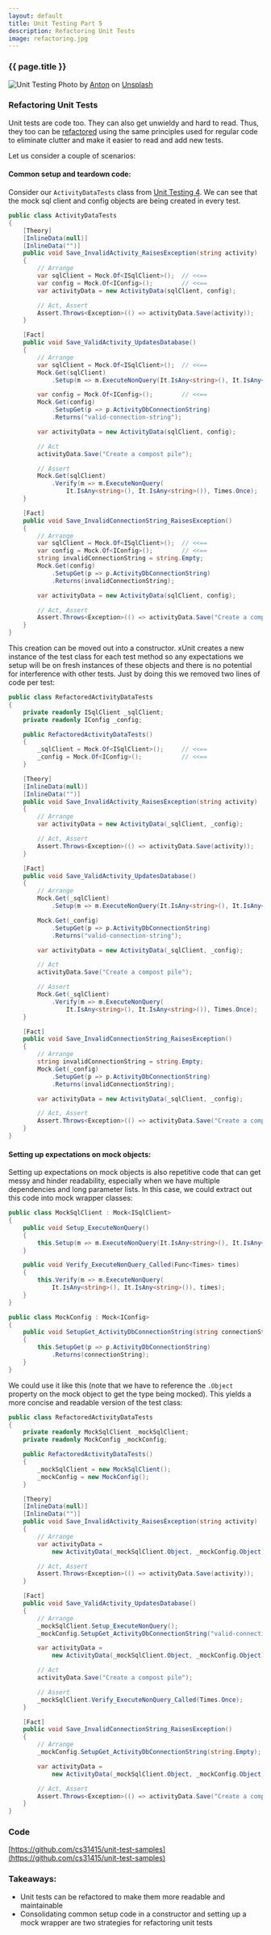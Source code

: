 ```yaml
---
layout: default
title: Unit Testing Part 5
description: Refactoring Unit Tests
image: refactoring.jpg
---
```

### {{ page.title }}

![Unit Testing](../../../img/refactoring.jpg)
<span class="credit">Photo by <a href="https://unsplash.com/@uniqueton?utm_source=unsplash&amp;utm_medium=referral&amp;utm_content=creditCopyText">Anton</a> on <a href="https://unsplash.com/s/photos/cleaning?utm_source=unsplash&amp;utm_medium=referral&amp;utm_content=creditCopyText">Unsplash</a></span>

### Refactoring Unit Tests

Unit tests are code too. They can also get unwieldy and hard to read. Thus, they too can be [refactored](https://martinfowler.com/tags/refactoring.html) using the same principles used for regular code to eliminate clutter and make it easier to read and add new tests.

Let us consider a couple of scenarios:
#### Common setup and teardown code:

Consider our `ActivityDataTests` class from [Unit Testing 4](http://chandrasivaraman.com/blog/unit-testing-4/). We can see that the mock sql client and config objects are being created in every test. 

```csharp
public class ActivityDataTests
{
    [Theory]
    [InlineData(null)]
    [InlineData("")]
    public void Save_InvalidActivity_RaisesException(string activity)
    {
        // Arrange
        var sqlClient = Mock.Of<ISqlClient>();  // <<==
        var config = Mock.Of<IConfig>();        // <<==
        var activityData = new ActivityData(sqlClient, config);

        // Act, Assert
        Assert.Throws<Exception>(() => activityData.Save(activity));
    }

    [Fact]
    public void Save_ValidActivity_UpdatesDatabase()
    {
        // Arrange
        var sqlClient = Mock.Of<ISqlClient>();  // <<==
        Mock.Get(sqlClient)
            .Setup(m => m.ExecuteNonQuery(It.IsAny<string>(), It.IsAny<string>()));

        var config = Mock.Of<IConfig>();        // <<==
        Mock.Get(config)
            .SetupGet(p => p.ActivityDbConnectionString)
            .Returns("valid-connection-string");

        var activityData = new ActivityData(sqlClient, config);

        // Act
        activityData.Save("Create a compost pile");

        // Assert
        Mock.Get(sqlClient)
            .Verify(m => m.ExecuteNonQuery(
                It.IsAny<string>(), It.IsAny<string>()), Times.Once);
    }

    [Fact]
    public void Save_InvalidConnectionString_RaisesException()
    {
        // Arrange
        var sqlClient = Mock.Of<ISqlClient>();  // <<== 
        var config = Mock.Of<IConfig>();        // <<==
        string invalidConnectionString = string.Empty;
        Mock.Get(config)
            .SetupGet(p => p.ActivityDbConnectionString)
            .Returns(invalidConnectionString);

        var activityData = new ActivityData(sqlClient, config);

        // Act, Assert
        Assert.Throws<Exception>(() => activityData.Save("Create a compost pile"));
    }
}
```

This creation can be moved out into a constructor. xUnit creates a new instance of the test class for each test method so any expectations we setup will be on fresh instances of these objects and there is no potential for interference with other tests. Just by doing this we removed two lines of code per test:

```csharp
public class RefactoredActivityDataTests
{
    private readonly ISqlClient _sqlClient;
    private readonly IConfig _config;

    public RefactoredActivityDataTests()
    {
        _sqlClient = Mock.Of<ISqlClient>();     // <<==
        _config = Mock.Of<IConfig>();           // <<==
    }

    [Theory]
    [InlineData(null)]
    [InlineData("")]
    public void Save_InvalidActivity_RaisesException(string activity)
    {
        // Arrange
        var activityData = new ActivityData(_sqlClient, _config);

        // Act, Assert
        Assert.Throws<Exception>(() => activityData.Save(activity));
    }

    [Fact]
    public void Save_ValidActivity_UpdatesDatabase()
    {
        // Arrange
        Mock.Get(_sqlClient)
            .Setup(m => m.ExecuteNonQuery(It.IsAny<string>(), It.IsAny<string>()));

        Mock.Get(_config)
            .SetupGet(p => p.ActivityDbConnectionString)
            .Returns("valid-connection-string");

        var activityData = new ActivityData(_sqlClient, _config);

        // Act
        activityData.Save("Create a compost pile");

        // Assert
        Mock.Get(_sqlClient)
            .Verify(m => m.ExecuteNonQuery(
                It.IsAny<string>(), It.IsAny<string>()), Times.Once);
    }

    [Fact]
    public void Save_InvalidConnectionString_RaisesException()
    {
        // Arrange
        string invalidConnectionString = string.Empty;
        Mock.Get(_config)
            .SetupGet(p => p.ActivityDbConnectionString)
            .Returns(invalidConnectionString);

        var activityData = new ActivityData(_sqlClient, _config);

        // Act, Assert
        Assert.Throws<Exception>(() => activityData.Save("Create a compost pile"));
    }
}
```

#### Setting up expectations on mock objects:

Setting up expectations on mock objects is also repetitive code that can get messy and hinder readability, especially when we have multiple dependencies and long parameter lists. In this case, we could extract out this code into mock wrapper classes:

```csharp
public class MockSqlClient : Mock<ISqlClient>
{
    public void Setup_ExecuteNonQuery()
    {
        this.Setup(m => m.ExecuteNonQuery(It.IsAny<string>(), It.IsAny<string>()));
    }

    public void Verify_ExecuteNonQuery_Called(Func<Times> times)
    {
        this.Verify(m => m.ExecuteNonQuery(
            It.IsAny<string>(), It.IsAny<string>()), times);
    }
}

public class MockConfig : Mock<IConfig>
{
    public void SetupGet_ActivityDbConnectionString(string connectionString)
    {
        this.SetupGet(p => p.ActivityDbConnectionString)
            .Returns(connectionString);
    }
}
```

We could use it like this (note that we have to reference the `.Object` property on the mock object to get the type being mocked). This yields a more concise and readable version of the test class:
```csharp
public class RefactoredActivityDataTests
{
    private readonly MockSqlClient _mockSqlClient;
    private readonly MockConfig _mockConfig;

    public RefactoredActivityDataTests()
    {
        _mockSqlClient = new MockSqlClient();
        _mockConfig = new MockConfig();
    }

    [Theory]
    [InlineData(null)]
    [InlineData("")]
    public void Save_InvalidActivity_RaisesException(string activity)
    {
        // Arrange
        var activityData = 
            new ActivityData(_mockSqlClient.Object, _mockConfig.Object);

        // Act, Assert
        Assert.Throws<Exception>(() => activityData.Save(activity));
    }

    [Fact]
    public void Save_ValidActivity_UpdatesDatabase()
    {
        // Arrange
        _mockSqlClient.Setup_ExecuteNonQuery();
        _mockConfig.SetupGet_ActivityDbConnectionString("valid-connection-string");

        var activityData = 
            new ActivityData(_mockSqlClient.Object, _mockConfig.Object);

        // Act
        activityData.Save("Create a compost pile");

        // Assert
        _mockSqlClient.Verify_ExecuteNonQuery_Called(Times.Once);
    }

    [Fact]
    public void Save_InvalidConnectionString_RaisesException()
    {
        // Arrange
        _mockConfig.SetupGet_ActivityDbConnectionString(string.Empty);

        var activityData = 
            new ActivityData(_mockSqlClient.Object, _mockConfig.Object);

        // Act, Assert
        Assert.Throws<Exception>(() => activityData.Save("Create a compost pile"));
    }
}
```

### Code
[https://github.com/cs31415/unit-test-samples](https://github.com/cs31415/unit-test-samples)

### Takeaways:
- Unit tests can be refactored to make them more readable and maintainable
- Consolidating common setup code in a constructor and setting up a mock wrapper are two strategies for refactoring unit tests
